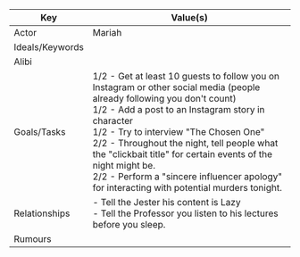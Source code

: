 | Key             | Value(s)                                                                                                                                                                                                                                                                                                                                                                                                                                     |
| --------------- | -------------------------------------------------------------------------------------------------------------------------------------------------------------------------------------------------------------------------------------------------------------------------------------------------------------------------------------------------------------------------------------------------------------------------------------------- |
| Actor           | Mariah                                                                                                                                                                                                                                                                                                                                                                                                                                       |
| Ideals/Keywords |                                                                                                                                                                                                                                                                                                                                                                                                                                              |
| Alibi           |                                                                                                                                                                                                                                                                                                                                                                                                                                              |
| Goals/Tasks     | 1/2 - Get at least 10 guests to follow you on Instagram or other social media (people already following you don't count)<br>1/2 -  Add a post to an Instagram story in character<br>1/2 - Try to interview "The Chosen One" <br>2/2 - Throughout the night, tell people what the "clickbait title" for certain events of the night might be.<br>2/2 - Perform a "sincere influencer apology" for interacting with potential murders tonight. |
| Relationships   | - Tell the Jester his content is Lazy<br>- Tell the Professor you listen to his lectures before you sleep.                                                                                                                                                                                                                                                                                                                                   |
| Rumours         |                                                                                                                                                                                                                                                                                                                                                                                                                                              |

